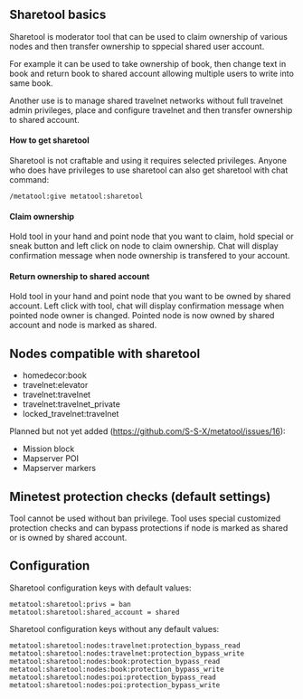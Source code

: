 ## Sharetool basics

Sharetool is moderator tool that can be used to claim  ownership of various nodes and
then transfer ownership to sppecial shared user account.

For example it can be used to take ownership of book, then change text in book and
return book to shared account allowing multiple users to write into same book.

Another use is to manage shared travelnet networks without full travelnet admin privileges,
place and configure travelnet and then transfer ownership to shared account.

#### How to get sharetool

Sharetool is not craftable and using it requires selected privileges.
Anyone who does have privileges to use sharetool can also get sharetool with chat command:

`/metatool:give metatool:sharetool`

#### Claim ownership

Hold tool in your hand and point node that you want to claim, hold special or sneak button and left click on node to claim ownership.
Chat will display confirmation message when node ownership is transfered to your account.

#### Return ownership to shared account

Hold tool in your hand and point node that you want to be owned by shared account.
Left click with tool, chat will display confirmation message when pointed node owner is changed.
Pointed node is now owned by shared account and node is marked as shared.

## Nodes compatible with sharetool

* homedecor:book
* travelnet:elevator
* travelnet:travelnet
* travelnet:travelnet_private
* locked_travelnet:travelnet

Planned but not yet added (https://github.com/S-S-X/metatool/issues/16):

* Mission block
* Mapserver POI
* Mapserver markers

## Minetest protection checks (default settings)

Tool cannot be used without ban privilege.
Tool uses special customized protection checks and can bypass protections if node is marked as shared or is owned by shared account.

## Configuration

Sharetool configuration keys with default values:

```
metatool:sharetool:privs = ban
metatool:sharetool:shared_account = shared
```

Sharetool configuration keys without any default values:

```
metatool:sharetool:nodes:travelnet:protection_bypass_read
metatool:sharetool:nodes:travelnet:protection_bypass_write
metatool:sharetool:nodes:book:protection_bypass_read
metatool:sharetool:nodes:book:protection_bypass_write
metatool:sharetool:nodes:poi:protection_bypass_read
metatool:sharetool:nodes:poi:protection_bypass_write
```

